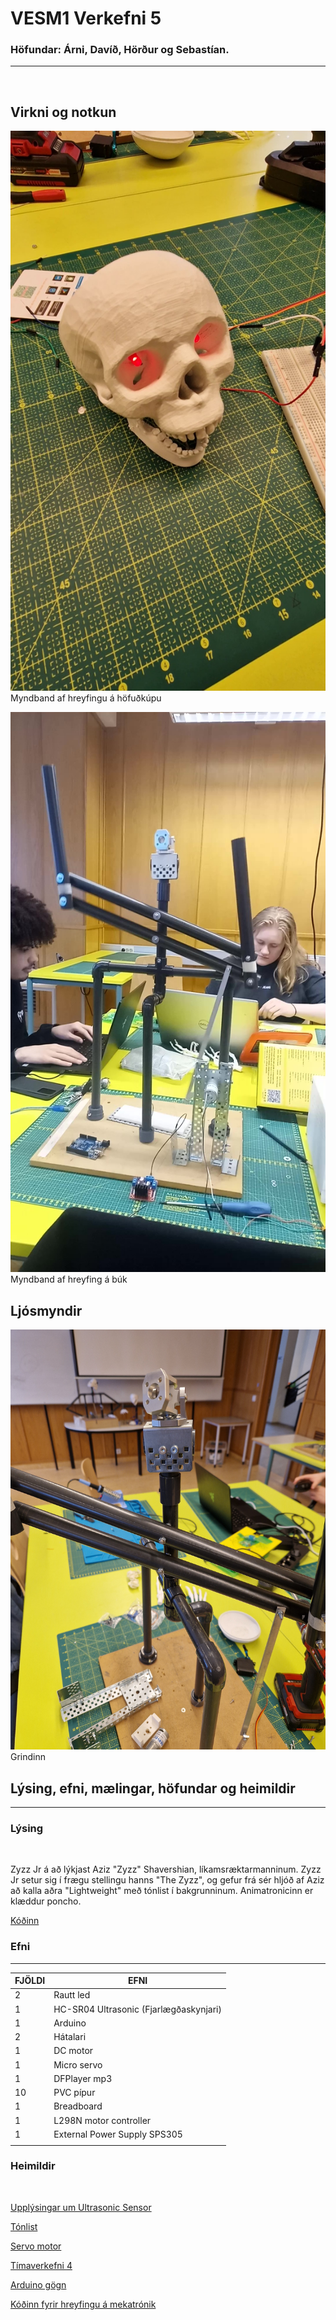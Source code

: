 # VESM1 Verkefni 5 

### Höfundar: Árni, Davíð, Hörður og Sebastían.

--------

<br>

## Virkni og notkun

[![Foo](./Efni/Myndir/Skull%20Virkni_MYND.jpg)](https://drive.google.com/file/d/1RvkSpu6SGQ47MU8FCnfXZZsG8xI1Pf_O/view?usp=sharing)
Myndband af hreyfingu á höfuðkúpu

[![Foo](./Efni/Myndir/Bukur%20Virkni_MYND.jpg)](https://drive.google.com/file/d/1vM3KPoFO6krJMG9DLv-ZY_mnuQAaxNLZ/view?usp=drivesdk)
Myndband af hreyfing á búk

## Ljósmyndir
 
![Mynd af grindinni](./Efni/Myndir/Grind.jpg)
Grindinn

## Lýsing, efni, mælingar, höfundar og heimildir

--------------

### Lýsing
<br>

Zyzz Jr á að lýkjast Aziz "Zyzz" Shavershian, líkamsræktarmanninum. Zyzz Jr setur sig í frægu stellingu hanns "The Zyzz", og gefur frá sér hljóð af Aziz að kalla aðra "Lightweight" með tónlist í bakgrunninum. Animatronicinn er klæddur poncho.

[Kóðinn](./Efni/K%C3%B3%C3%B0i/Loka%20k%C3%B3%C3%B0i/Loka%20k%C3%B3%C3%B0i.ino)

### Efni
---------
| FJÖLDI | EFNI|
|------|------|
| 2 | Rautt led|
| 1 | HC-SR04 Ultrasonic (Fjarlægðaskynjari)|
| 1 | Arduino |
| 2 | Hátalari |
| 1 | DC motor|
| 1 | Micro servo|
| 1 | DFPlayer mp3|
| 10 | PVC pípur|
| 1 | Breadboard|
| 1 | L298N motor controller|
| 1 | External Power Supply SPS305|
| | | 


### Heimildir
<br>


[Upplýsingar um Ultrasonic Sensor](https://lastminuteengineers.com/arduino-sr04-ultrasonic-sensor-tutorial/)

[Tónlist](https://github.com/HordurPalsson/VESM1-Verkefni-5/blob/main/Tonlist)

[Servo motor](https://lastminuteengineers.com/servo-motor-arduino-tutorial/)

[Tímaverkefni 4](https://github.com/VESM1VS/AFANGI/blob/main/Verkefni/Verkefni4.md)

[Arduino gögn](https://reference.arduino.cc/reference/en/)

[Kóðinn fyrir hreyfingu á mekatrónik](https://github.com/VESM1VS/AFANGI/blob/main/Kennsluefni/forritun_lokaverkefni.md)
